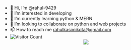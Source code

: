 - 👋 Hi, I’m @rahul-9429
- 👀 I’m interested in developing
- 🌱 I’m currently learning python & MERN
- 💞️ I’m looking to collaborate on python and web projects 
- 📫 How to reach me rahulkasimikota@gmail.com
- ![Visitor Count](https://profile-counter.glitch.me/{rahu-9429}/count.svg) <a href="http://www.github.com/rahul-9429">
  <div align="center">
    <img src="https://komarev.com/ghpvc/?username=rahul-9429&label=+PROFILE+VIEWS+&color=2e9876" />
  </div>
</a>
<!---
rahul-9429/rahul-9429 is a ✨ special ✨ repository because its `README.md` (this file) appears on your GitHub profile.
You can click the Preview link to take a look at your changes.
--->
